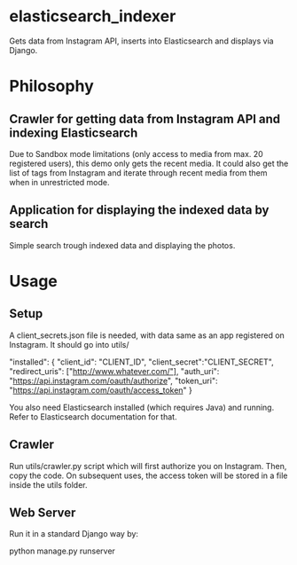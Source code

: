 # elasticsearch_indexer
Gets data from Instagram API, inserts into Elasticsearch and displays via Django.

# Philosophy

## Crawler for getting data from Instagram API and indexing Elasticsearch

Due to Sandbox mode limitations (only access to media from max. 20 registered users), this demo only gets the recent media. It could also get the list of tags from Instagram and iterate through recent media from them when in unrestricted mode.

## Application for displaying the indexed data by search

Simple search trough indexed data and displaying the photos.

# Usage

## Setup

A client_secrets.json file is needed, with data same as an app registered on Instagram. It should go into utils/

  "installed": {
    "client_id": "CLIENT_ID",
    "client_secret":"CLIENT_SECRET",
    "redirect_uris": ["http://www.whatever.com/"],
    "auth_uri": "https://api.instagram.com/oauth/authorize",
    "token_uri": "https://api.instagram.com/oauth/access_token"
  }

You also need Elasticsearch installed (which requires Java) and running. Refer to Elasticsearch documentation for that.

## Crawler

Run utils/crawler.py script which will first authorize you on Instagram. Then, copy the code. On subsequent uses, the access token will be stored in a file inside the utils folder.

## Web Server

Run it in a standard Django way by:

python manage.py runserver
